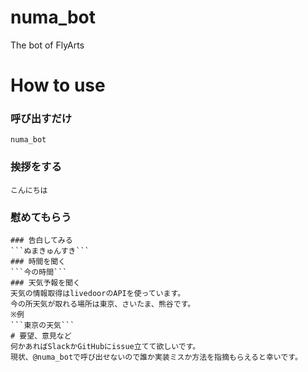 # numa_bot
The bot of FlyArts
# How to use
### 呼び出すだけ
```numa_bot```
### 挨拶をする
```こんにちは```
### 慰めてもらう
```ぬまきゅん、なぐさめて
### 告白してみる
```ぬまきゅんすき```
### 時間を聞く
```今の時間```
### 天気予報を聞く
天気の情報取得はlivedoorのAPIを使っています。
今の所天気が取れる場所は東京、さいたま、熊谷です。
※例
```東京の天気```
# 要望、意見など
何かあればSlackかGitHubにissue立てて欲しいです。
現状、@numa_botで呼び出せないので誰か実装ミスか方法を指摘もらえると幸いです。

